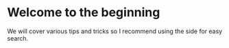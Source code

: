 # Welcome to the beginning
We will cover various tips and tricks so I recommend using the side for easy search.
